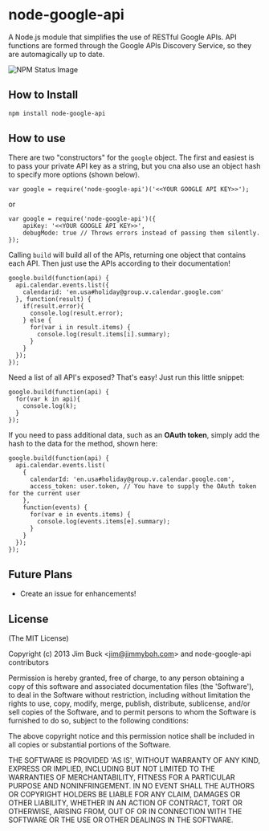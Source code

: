 # node-google-api

A Node.js module that simplifies the use of RESTful Google APIs.  API functions are formed through the Google APIs Discovery Service, so they are automagically up to date.

![NPM Status Image](https://nodei.co/npm/node-google-api.png?downloads=1)

## How to Install

```bash
npm install node-google-api
```



## How to use

There are two "constructors" for the `google` object. The first and easiest is to pass your private API key as a string, but you cna also use an object hash to specify more options (shown below).

    var google = require('node-google-api')('<<YOUR GOOGLE API KEY>>');

or

    var google = require('node-google-api')({
        apiKey: '<<YOUR GOOGLE API KEY>>',
        debugMode: true // Throws errors instead of passing them silently.
    });


Calling `build` will build all of the APIs, returning one object that contains each API. Then just use the APIs according to their documentation!

    google.build(function(api) {
      api.calendar.events.list({
        calendarid: 'en.usa#holiday@group.v.calendar.google.com'
      }, function(result) {
        if(result.error){
          console.log(result.error);
        } else {
          for(var i in result.items) {
            console.log(result.items[i].summary);
          }
        }
      });
    });



Need a list of all API's exposed? That's easy! Just run this little snippet:


    google.build(function(api) {
      for(var k in api){
        console.log(k);
      }
    });

If you need to pass additional data, such as an **OAuth token**, simply add the hash to the data for the method, shown here:

    google.build(function(api) {
      api.calendar.events.list(
        {
          calendarId: 'en.usa#holiday@group.v.calendar.google.com',
          access_token: user.token, // You have to supply the OAuth token for the current user
        },
        function(events) {
          for(var e in events.items) {
            console.log(events.items[e].summary);
          }
        }
      });
    });

## Future Plans
<ul>
	<li>Create an issue for enhancements!</li>
</ul>

## License

(The MIT License)

Copyright (c) 2013 Jim Buck &lt;jim@jimmyboh.com&gt; and node-google-api contributors

Permission is hereby granted, free of charge, to any person obtaining
a copy of this software and associated documentation files (the
'Software'), to deal in the Software without restriction, including
without limitation the rights to use, copy, modify, merge, publish,
distribute, sublicense, and/or sell copies of the Software, and to
permit persons to whom the Software is furnished to do so, subject to
the following conditions:

The above copyright notice and this permission notice shall be
included in all copies or substantial portions of the Software.

THE SOFTWARE IS PROVIDED 'AS IS', WITHOUT WARRANTY OF ANY KIND,
EXPRESS OR IMPLIED, INCLUDING BUT NOT LIMITED TO THE WARRANTIES OF
MERCHANTABILITY, FITNESS FOR A PARTICULAR PURPOSE AND NONINFRINGEMENT.
IN NO EVENT SHALL THE AUTHORS OR COPYRIGHT HOLDERS BE LIABLE FOR ANY
CLAIM, DAMAGES OR OTHER LIABILITY, WHETHER IN AN ACTION OF CONTRACT,
TORT OR OTHERWISE, ARISING FROM, OUT OF OR IN CONNECTION WITH THE
SOFTWARE OR THE USE OR OTHER DEALINGS IN THE SOFTWARE.

